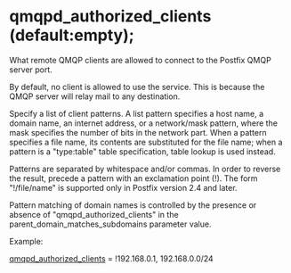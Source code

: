 # qmqpd_authorized_clients (default:empty); 


What remote QMQP clients are allowed to connect to the Postfix QMQP
server port.



By default, no client is allowed to use the service. This is
because the QMQP server will relay mail to any destination.



Specify a list of client patterns. A list pattern specifies a host
name, a domain name, an internet address, or a network/mask pattern,
where the mask specifies the number of bits in the network part.
When a pattern specifies a file name, its contents are substituted
for the file name; when a pattern is a "type:table" table specification,
table lookup is used instead.  


Patterns are separated by whitespace and/or commas. In order to
reverse the result, precede a pattern with an
exclamation point (!). The form "!/file/name" is supported only
in Postfix version 2.4 and later.


 Pattern matching of domain names is controlled by the presence
or absence of "qmqpd_authorized_clients" in the
parent_domain_matches_subdomains parameter value.  


Example:



<a href="postconf.5.html#qmqpd_authorized_clients">qmqpd_authorized_clients</a> = !192.168.0.1, 192.168.0.0/24



